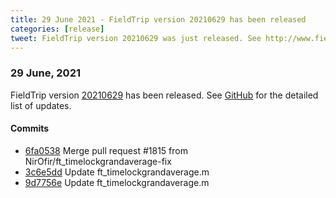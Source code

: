 ```yaml
---
title: 29 June 2021 - FieldTrip version 20210629 has been released
categories: [release]
tweet: FieldTrip version 20210629 was just released. See http://www.fieldtriptoolbox.org/#29-june-2021
---
```


### 29 June, 2021

FieldTrip version [20210629](http://github.com/fieldtrip/fieldtrip/releases/tag/20210629) has been released.
See [GitHub](https://github.com/fieldtrip/fieldtrip/compare/20210623...20210629) for the detailed list of updates.

#### Commits

- [6fa0538](http://github.com/fieldtrip/fieldtrip/commit/6fa0538) Merge pull request #1815 from NirOfir/ft_timelockgrandaverage-fix
- [3c6e5dd](http://github.com/fieldtrip/fieldtrip/commit/3c6e5dd) Update ft_timelockgrandaverage.m
- [9d7756e](http://github.com/fieldtrip/fieldtrip/commit/9d7756e) Update ft_timelockgrandaverage.m
